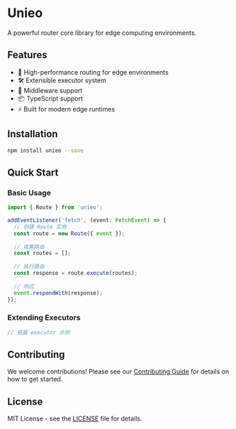 # Unieo

A powerful router core library for edge computing environments.

## Features

- 🚀 High-performance routing for edge environments
- 🛠️ Extensible executor system
- 🔧 Middleware support
- 📦 TypeScript support
- ⚡ Built for modern edge runtimes

## Installation

```bash
npm install unieo --save
```

## Quick Start

### Basic Usage

```typescript
import { Route } from 'unieo';

addEventListener('fetch', (event: FetchEvent) => {
  // 创建 Route 实例
  const route = new Route({ event });
  
  // 收集路由
  const routes = [];
  
  // 执行路由
  const response = route.execute(routes);
  
  // 响应
  event.respondWith(response);
});
```

### Extending Executors

```typescript
// 拓展 executor 示例
```

## Contributing

We welcome contributions! Please see our [Contributing Guide](.github/CONTRIBUTING.md) for details on how to get started.

## License

MIT License - see the [LICENSE](LICENSE) file for details.
